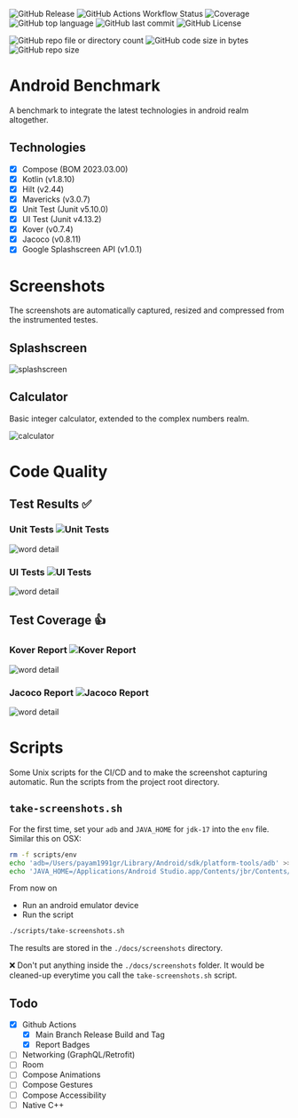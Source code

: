 ![GitHub Release](https://img.shields.io/github/v/release/PayamGerackoohi/android-benchmark?style=plastic)
![GitHub Actions Workflow Status](https://img.shields.io/github/actions/workflow/status/PayamGerackoohi/android-benchmark/main-cicd.yml?style=plastic)
![Coverage](https://img.shields.io/badge/coverage-100%25-brightgreen?style=plastic)
![GitHub top language](https://img.shields.io/github/languages/top/PayamGerackoohi/android-benchmark?style=plastic)
![GitHub last commit](https://img.shields.io/github/last-commit/PayamGerackoohi/android-benchmark?style=plastic)
![GitHub License](https://img.shields.io/github/license/PayamGerackoohi/android-benchmark?style=plastic)

![GitHub repo file or directory count](https://img.shields.io/github/directory-file-count/PayamGerackoohi/android-benchmark?style=plastic)
![GitHub code size in bytes](https://img.shields.io/github/languages/code-size/PayamGerackoohi/android-benchmark?style=plastic)
![GitHub repo size](https://img.shields.io/github/repo-size/PayamGerackoohi/android-benchmark?style=plastic)

<!-- ![GitHub tag checks state](https://img.shields.io/github/checks-status/PayamGerackoohi/android-benchmark/0.0.1?style=plastic)
![GitHub Downloads (all assets, all releases)](https://img.shields.io/github/downloads/PayamGerackoohi/android-benchmark/total?style=plastic)
![GitHub Downloads (all assets, latest release)](https://img.shields.io/github/downloads/PayamGerackoohi/android-benchmark/latest/total?style=plastic)
![GitHub Sponsors](https://img.shields.io/github/sponsors/PayamGerackoohi?style=plastic)
![GitHub Repo stars](https://img.shields.io/github/stars/PayamGerackoohi/android-benchmark?style=plastic)
![GitHub User's stars](https://img.shields.io/github/stars/PayamGerackoohi?style=plastic)
![AppVeyor tests](https://img.shields.io/appveyor/tests/PayamGerackoohi/android-benchmark?style=plastic) -->

# Android Benchmark
A benchmark to integrate the latest technologies in android realm altogether.

## Technologies
- [x] Compose (BOM 2023.03.00)
- [x] Kotlin (v1.8.10)
- [x] Hilt (v2.44)
- [x] Mavericks (v3.0.7)
- [x] Unit Test (Junit v5.10.0)
- [x] UI Test (Junit v4.13.2)
- [x] Kover (v0.7.4)
- [x] Jacoco (v0.8.11)
- [x] Google Splashscreen API (v1.0.1)

# Screenshots
The screenshots are automatically captured, resized and compressed from the instrumented testes.

## Splashscreen
![splashscreen](docs/screenshots/Splashscreen.webp)

## Calculator
Basic integer calculator, extended to the complex numbers realm.
 
![calculator](docs/screenshots/Calculator.webp)

# Code Quality
## Test Results ✅
### Unit Tests ![Unit Tests](https://img.shields.io/badge/passed-100%25-brightgreen?style=plastic)
![word detail](docs/test-results/unit_tests.webp)

### UI Tests ![UI Tests](https://img.shields.io/badge/passed-100%25-brightgreen?style=plastic)
![word detail](docs/test-results/ui_tests.webp)

## Test Coverage 👍
### Kover Report ![Kover Report](https://img.shields.io/badge/coverage-100%25-brightgreen?style=plastic)
![word detail](docs/test-results/kover.webp)

### Jacoco Report ![Jacoco Report](https://img.shields.io/badge/coverage-96%25-green?style=plastic)
![word detail](docs/test-results/jacoco.webp)

# Scripts
Some Unix scripts for the CI/CD and to make the screenshot capturing automatic.
Run the scripts from the project root directory.

## `take-screenshots.sh`
<!-- - Edit `adb` and `JAVA_HOME` in the script to the  -->
For the first time, set your `adb` and `JAVA_HOME` for `jdk-17` into the `env` file. Similar this on OSX:
```sh
rm -f scripts/env
echo 'adb=/Users/payam1991gr/Library/Android/sdk/platform-tools/adb' >> scripts/env
echo 'JAVA_HOME=/Applications/Android Studio.app/Contents/jbr/Contents/Home' >> scripts/env
```

From now on
- Run an android emulator device
- Run the script
```sh
./scripts/take-screenshots.sh
```
The results are stored in the `./docs/screenshots` directory.

❌ Don't put anything inside the `./docs/screenshots` folder. It would be cleaned-up everytime you call the `take-screenshots.sh` script.

## Todo
- [x] Github Actions
  - [x] Main Branch Release Build and Tag
  - [x] Report Badges
- [ ] Networking (GraphQL/Retrofit)
- [ ] Room
- [ ] Compose Animations
- [ ] Compose Gestures
- [ ] Compose Accessibility
- [ ] Native C++
